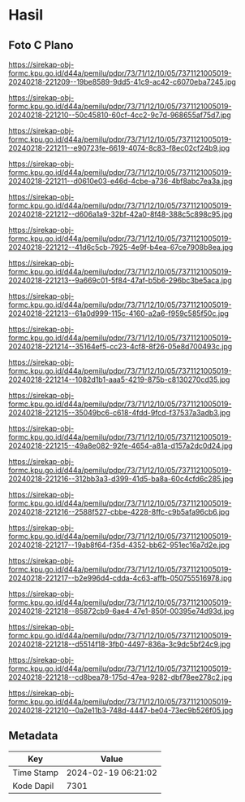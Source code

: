 # Hasil

## Foto C Plano

https://sirekap-obj-formc.kpu.go.id/d44a/pemilu/pdpr/73/71/12/10/05/7371121005019-20240218-221209--19be8589-9dd5-41c9-ac42-c6070eba7245.jpg

https://sirekap-obj-formc.kpu.go.id/d44a/pemilu/pdpr/73/71/12/10/05/7371121005019-20240218-221210--50c45810-60cf-4cc2-9c7d-968655af75d7.jpg

https://sirekap-obj-formc.kpu.go.id/d44a/pemilu/pdpr/73/71/12/10/05/7371121005019-20240218-221211--e90723fe-6619-4074-8c83-f8ec02cf24b9.jpg

https://sirekap-obj-formc.kpu.go.id/d44a/pemilu/pdpr/73/71/12/10/05/7371121005019-20240218-221211--d0610e03-e46d-4cbe-a736-4bf8abc7ea3a.jpg

https://sirekap-obj-formc.kpu.go.id/d44a/pemilu/pdpr/73/71/12/10/05/7371121005019-20240218-221212--d606a1a9-32bf-42a0-8f48-388c5c898c95.jpg

https://sirekap-obj-formc.kpu.go.id/d44a/pemilu/pdpr/73/71/12/10/05/7371121005019-20240218-221212--41d6c5cb-7925-4e9f-b4ea-67ce7908b8ea.jpg

https://sirekap-obj-formc.kpu.go.id/d44a/pemilu/pdpr/73/71/12/10/05/7371121005019-20240218-221213--9a669c01-5f84-47af-b5b6-296bc3be5aca.jpg

https://sirekap-obj-formc.kpu.go.id/d44a/pemilu/pdpr/73/71/12/10/05/7371121005019-20240218-221213--61a0d999-115c-4160-a2a6-f959c585f50c.jpg

https://sirekap-obj-formc.kpu.go.id/d44a/pemilu/pdpr/73/71/12/10/05/7371121005019-20240218-221214--35164ef5-cc23-4cf8-8f26-05e8d700493c.jpg

https://sirekap-obj-formc.kpu.go.id/d44a/pemilu/pdpr/73/71/12/10/05/7371121005019-20240218-221214--1082d1b1-aaa5-4219-875b-c8130270cd35.jpg

https://sirekap-obj-formc.kpu.go.id/d44a/pemilu/pdpr/73/71/12/10/05/7371121005019-20240218-221215--35049bc6-c618-4fdd-9fcd-f37537a3adb3.jpg

https://sirekap-obj-formc.kpu.go.id/d44a/pemilu/pdpr/73/71/12/10/05/7371121005019-20240218-221215--49a8e082-92fe-4654-a81a-d157a2dc0d24.jpg

https://sirekap-obj-formc.kpu.go.id/d44a/pemilu/pdpr/73/71/12/10/05/7371121005019-20240218-221216--312bb3a3-d399-41d5-ba8a-60c4cfd6c285.jpg

https://sirekap-obj-formc.kpu.go.id/d44a/pemilu/pdpr/73/71/12/10/05/7371121005019-20240218-221216--2588f527-cbbe-4228-8ffc-c9b5afa96cb6.jpg

https://sirekap-obj-formc.kpu.go.id/d44a/pemilu/pdpr/73/71/12/10/05/7371121005019-20240218-221217--19ab8f64-f35d-4352-bb62-951ec16a7d2e.jpg

https://sirekap-obj-formc.kpu.go.id/d44a/pemilu/pdpr/73/71/12/10/05/7371121005019-20240218-221217--b2e996d4-cdda-4c63-affb-050755516978.jpg

https://sirekap-obj-formc.kpu.go.id/d44a/pemilu/pdpr/73/71/12/10/05/7371121005019-20240218-221218--85872cb9-6ae4-47e1-850f-00395e74d93d.jpg

https://sirekap-obj-formc.kpu.go.id/d44a/pemilu/pdpr/73/71/12/10/05/7371121005019-20240218-221218--d5514f18-3fb0-4497-836a-3c9dc5bf24c9.jpg

https://sirekap-obj-formc.kpu.go.id/d44a/pemilu/pdpr/73/71/12/10/05/7371121005019-20240218-221218--cd8bea78-175d-47ea-9282-dbf78ee278c2.jpg

https://sirekap-obj-formc.kpu.go.id/d44a/pemilu/pdpr/73/71/12/10/05/7371121005019-20240218-221210--0a2e11b3-748d-4447-be04-73ec9b526f05.jpg


## Metadata

| Key        | Value               |
| ---------- | ------------------- |
| Time Stamp | 2024-02-19 06:21:02 |
| Kode Dapil | 7301                |



